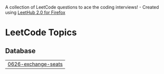 A collection of LeetCode questions to ace the coding interviews! - Created using [LeetHub 2.0 for Firefox](https://github.com/maitreya2954/LeetHub-2.0-Firefox)
<!---LeetCode Topics Start-->
# LeetCode Topics
## Database
|  |
| ------- |
| [0626-exchange-seats](https://github.com/Prathamesh1407/LeetCode/tree/master/0626-exchange-seats) |
<!---LeetCode Topics End-->
